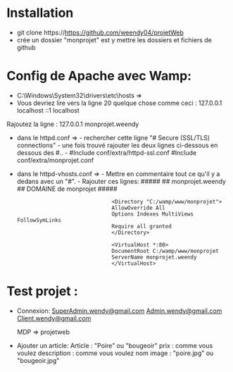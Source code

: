 Installation
============

- git clone https://https://github.com/weendy04/projetWeb
- crée un dossier "monprojet" est y mettre les dossiers et fichiers de github 

Config de Apache avec Wamp:
===========================
- C:\Windows\System32\drivers\etc\hosts => 
- Vous devriez lire vers la ligne 20 quelque chose comme ceci :
127.0.0.1 localhost
::1 localhost

Rajoutez la ligne :
127.0.0.1 monprojet.weendy 

- dans le httpd.conf => - rechercher cette ligne "# Secure (SSL/TLS) connections"
					    - une fois trouvé rajouter les deux lignes ci-dessous en dessous des #..
							- #Include conf/extra/httpd-ssl.conf
							  #Include conf/extra/monprojet.conf
- dans le httpd-vhosts.conf => - Mettre en commentaire tout ce qu'il y a dedans avec  un "#".
							   - Rajouter ces lignes:
									#####
									## monprojet.weendy
									## DOMAINE de monprojet
									#####

									<Directory "C:/wamp/www/monprojet">
									AllowOverride All
									Options Indexes MultiViews FollowSymLinks
									Require all granted
									</Directory>

									<VirtualHost *:80>
									DocumentRoot C:/wamp/www/monprojet
									ServerName monprojet.weendy
									</VirtualHost>



Test projet :
=============
 - Connexion: 
   SuperAdmin.wendy@gmail.com
   Admin.wendy@gmail.com
   Client.wendy@gmail.com
   
   MDP => projetweb
 
 - Ajouter un article:
   Article : "Poire" ou "bougeoir"
   prix : comme vous voulez
   description : comme vous voulez
   nom image : "poire.jpg" ou "bougeoir.jpg"
